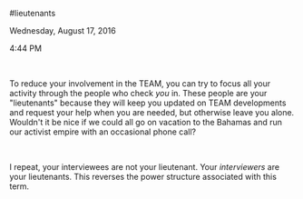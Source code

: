 \#lieutenants

Wednesday, August 17, 2016

4:44 PM

 

To reduce your involvement in the TEAM, you can try to focus all your activity through the people who check *you* in. These people are your "lieutenants" because they will keep you updated on TEAM developments and request your help when you are needed, but otherwise leave you alone. Wouldn't it be nice if we could all go on vacation to the Bahamas and run our activist empire with an occasional phone call?

 

I repeat, your interviewees are not your lieutenant. Your *interviewers* are your lieutenants. This reverses the power structure associated with this term.

 

